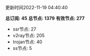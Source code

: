 更新时间2022-11-19 04:40:40

**总订阅: 45**
**总节点: 1379**
**有效节点: 277**
- ssr节点: 27
- v2ray节点: 205
- trojan节点: 40
- ss节点: 5
